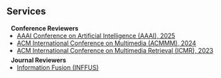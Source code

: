 ## Services

<h4 style="margin:0 10px 0;">Conference Reviewers</h4>

<ul style="margin:0 0 5px;">

  <li><a href="https://aaai.org/conference/aaai/aaai-25/"><autocolor>AAAI Conference on Artificial Intelligence (AAAI), 2025</autocolor></a></li>
  <li><a href="https://www.acmmm2023.org/"><autocolor>ACM International Conference on Multimedia (ACMMM), 2024</autocolor></a></li>
  <li><a href="https://icmr2023.org/"><autocolor>ACM International Conference on Multimedia Retrieval (ICMR), 2023</autocolor></a></li>
</ul>

<h4 style="margin:0 10px 0;">Journal Reviewers</h4>

<ul style="margin:0 0 20px;">
  <li><a href="https://www.sciencedirect.com/journal/information-fusion"><autocolor>Information Fusion (INFFUS)</autocolor></a></li>
</ul>
